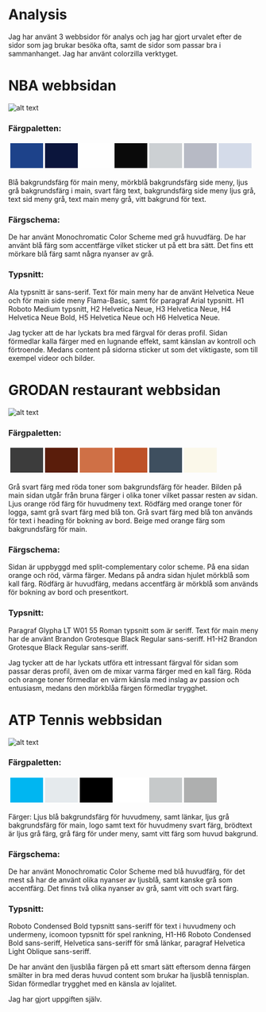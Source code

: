 Analysis
===============================

Jag har använt 3 webbsidor för analys och jag har gjort urvalet efter de sidor som jag brukar besöka ofta, samt de sidor som passar bra i sammanhanget. Jag har använt colorzilla verktyget.

NBA webbsidan
==============

![alt text](img/nba.png)


<h3>Färgpaletten:</h3>

<table style="border-spacing: 4px; border-collapse: separate">
  <tr>
    <td style="height: 50px; width: 50px; background-color: #1d428a"></td>
    <td style="height: 50px; width: 50px; background-color: #0b153c"></td>
    <td style="height: 50px; width: 50px; background-color: #fefefe"></td>
    <td style="height: 50px; width: 50px; background-color: #0a0a0a"></td>
    <td style="height: 50px; width: 50px; background-color: #ccd0d3"></td>
    <td style="height: 50px; width: 50px; background-color: #b7bac5"></td>
    <td style="height: 50px; width: 50px; background-color: #d4dbe9"></td>
  </tr>
</table>

Blå bakgrundsfärg för main meny, mörkblå bakgrundsfärg side meny, ljus grå bakgrundsfärg i main, svart färg text, bakgrundsfärg side meny ljus grå, text sid meny grå, text main meny grå, vitt bakgrund för text.

<h3>Färgschema:</h3>

De har använt Monochromatic Color Scheme med grå huvudfärg. De har använt blå färg som accentfärge vilket sticker ut på ett bra sätt. Det fins ett mörkare blå färg samt några nyanser av grå.

<h3>Typsnitt:</h3>

Ala typsnitt är sans-serif.
Text för main meny har de använt Helvetica Neue och för main side meny Flama-Basic, samt för paragraf Arial typsnitt. H1 Roboto Medium typsnitt, H2 Helvetica Neue, H3 Helvetica Neue, H4 Helvetica Neue Bold,
H5 Helvetica Neue och H6 Helvetica Neue.

Jag tycker att de har lyckats bra med färgval för deras profil. Sidan förmedlar kalla färger med en lugnande effekt, samt känslan av kontroll och förtroende. Medans content på sidorna sticker ut som det viktigaste, som till exempel videor och bilder.

GRODAN restaurant webbsidan
==============

![alt text](img/grodan.png)


<h3>Färgpaletten:</h3>

<table style="border-spacing: 4px; border-collapse: separate">
  <tr>
    <td style="height: 50px; width: 50px; background-color: #3c3c3c"></td>
    <td style="height: 50px; width: 50px; background-color: #5a1d0b"></td>
    <td style="height: 50px; width: 50px; background-color: #cf7046"></td>
    <td style="height: 50px; width: 50px; background-color: #be5127"></td>
    <td style="height: 50px; width: 50px; background-color: #3e4f5f"></td>
    <td style="height: 50px; width: 50px; background-color: #fbf8ea"></td>
  </tr>
</table>

Grå svart färg med röda toner som bakgrundsfärg för header. Bilden på main sidan utgår från bruna färger i olika toner vilket passar resten av sidan. Ljus orange röd färg för huvudmeny text. Rödfärg med orange toner för logga, samt grå svart färg med blå ton. Grå svart färg med blå ton används för text i heading för bokning av bord. Beige med orange färg som bakgrundsfärg för main.


<h3>Färgschema:</h3>

Sidan är uppbyggd med split-complementary color scheme. På ena sidan orange och röd, värma färger. Medans på andra sidan hjulet mörkblå som kall färg. Rödfärg är huvudfärg, medans accentfärg är mörkblå som används för bokning av bord och presentkort.  


<h3>Typsnitt:</h3>

Paragraf Glypha LT W01 55 Roman typsnitt som är seriff.
Text för main meny har de använt Brandon Grotesque Black Regular sans-seriff.
H1-H2 Brandon Grotesque Black Regular sans-seriff.

Jag tycker att de har lyckats utföra ett intressant färgval för sidan som passar deras profil, även om de mixar varma färger med en kall färg. Röda och orange toner förmedlar en värm känsla med inslag av passion och entusiasm, medans den mörkblåa färgen förmedlar trygghet.

ATP Tennis webbsidan
==============

![alt text](img/atp.png)


<h3>Färgpaletten:</h3>

<table style="border-spacing: 4px; border-collapse: separate">
  <tr>
    <td style="height: 50px; width: 50px; background-color: #00b6f1"></td>
    <td style="height: 50px; width: 50px; background-color: #e5eaed"></td>
    <td style="height: 50px; width: 50px; background-color: #000000"></td>
    <td style="height: 50px; width: 50px; background-color: #ffffff"></td>
    <td style="height: 50px; width: 50px; background-color: #c6c9ca"></td>
    <td style="height: 50px; width: 50px; background-color: #aeafaf"></td>
  </tr>
</table>

Färger:
Ljus blå bakgrundsfärg för huvudmeny, samt länkar, ljus grå bakgrundsfärg för main, logo samt text för huvudmeny svart färg, brödtext är ljus grå färg, grå färg för under meny, samt vitt färg som huvud bakgrund.  


<h3>Färgschema:</h3>

De har använt Monochromatic Color Scheme med blå huvudfärg, för det mest så har de använt olika nyanser av ljusblå, samt kanske grå som accentfärg. Det finns två olika nyanser av grå, samt vitt och svart färg.



<h3>Typsnitt:</h3>

Roboto Condensed Bold typsnitt sans-seriff för text i huvudmeny och undermeny, icomoon typsnitt för spel rankning,
H1-H6 Roboto Condensed Bold sans-seriff, Helvetica sans-seriff för små länkar, paragraf Helvetica Light Oblique sans-seriff.

De har använt den ljusblåa färgen på ett smart sätt eftersom denna färgen smälter in bra med deras huvud content som brukar ha ljusblå tennisplan. Sidan förmedlar trygghet med en känsla av lojalitet.

Jag har gjort uppgiften själv.
